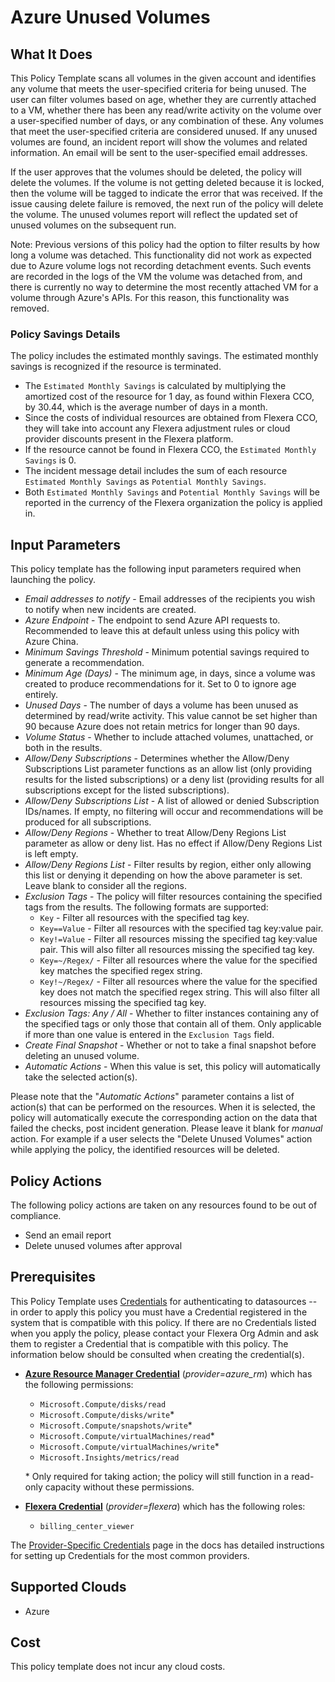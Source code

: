 # Azure Unused Volumes

## What It Does

This Policy Template scans all volumes in the given account and identifies any volume that meets the user-specified criteria for being unused. The user can filter volumes based on age, whether they are currently attached to a VM, whether there has been any read/write activity on the volume over a user-specified number of days, or any combination of these. Any volumes that meet the user-specified criteria are considered unused. If any unused volumes are found, an incident report will show the volumes and related information. An email will be sent to the user-specified email addresses.

If the user approves that the volumes should be deleted, the policy will delete the volumes.
If the volume is not getting deleted because it is locked, then the volume will be tagged to indicate the error that was received. If the issue causing delete failure is removed, the next run of the policy will delete the volume. The unused volumes report will reflect the updated set of unused volumes on the subsequent run.

Note: Previous versions of this policy had the option to filter results by how long a volume was detached. This functionality did not work as expected due to Azure volume logs not recording detachment events. Such events are recorded in the logs of the VM the volume was detached from, and there is currently no way to determine the most recently attached VM for a volume through Azure's APIs. For this reason, this functionality was removed.

### Policy Savings Details

The policy includes the estimated monthly savings. The estimated monthly savings is recognized if the resource is terminated.

- The `Estimated Monthly Savings` is calculated by multiplying the amortized cost of the resource for 1 day, as found within Flexera CCO, by 30.44, which is the average number of days in a month.
- Since the costs of individual resources are obtained from Flexera CCO, they will take into account any Flexera adjustment rules or cloud provider discounts present in the Flexera platform.
- If the resource cannot be found in Flexera CCO, the `Estimated Monthly Savings` is 0.
- The incident message detail includes the sum of each resource `Estimated Monthly Savings` as `Potential Monthly Savings`.
- Both `Estimated Monthly Savings` and `Potential Monthly Savings` will be reported in the currency of the Flexera organization the policy is applied in.

## Input Parameters

This policy template has the following input parameters required when launching the policy.

- *Email addresses to notify* - Email addresses of the recipients you wish to notify when new incidents are created.
- *Azure Endpoint* - The endpoint to send Azure API requests to. Recommended to leave this at default unless using this policy with Azure China.
- *Minimum Savings Threshold* - Minimum potential savings required to generate a recommendation.
- *Minimum Age (Days)* - The minimum age, in days, since a volume was created to produce recommendations for it. Set to 0 to ignore age entirely.
- *Unused Days* - The number of days a volume has been unused as determined by read/write activity. This value cannot be set higher than 90 because Azure does not retain metrics for longer than 90 days.
- *Volume Status* - Whether to include attached volumes, unattached, or both in the results.
- *Allow/Deny Subscriptions* - Determines whether the Allow/Deny Subscriptions List parameter functions as an allow list (only providing results for the listed subscriptions) or a deny list (providing results for all subscriptions except for the listed subscriptions).
- *Allow/Deny Subscriptions List* - A list of allowed or denied Subscription IDs/names. If empty, no filtering will occur and recommendations will be produced for all subscriptions.
- *Allow/Deny Regions* - Whether to treat Allow/Deny Regions List parameter as allow or deny list. Has no effect if Allow/Deny Regions List is left empty.
- *Allow/Deny Regions List* - Filter results by region, either only allowing this list or denying it depending on how the above parameter is set. Leave blank to consider all the regions.
- *Exclusion Tags* - The policy will filter resources containing the specified tags from the results. The following formats are supported:
  - `Key` - Filter all resources with the specified tag key.
  - `Key==Value` - Filter all resources with the specified tag key:value pair.
  - `Key!=Value` - Filter all resources missing the specified tag key:value pair. This will also filter all resources missing the specified tag key.
  - `Key=~/Regex/` - Filter all resources where the value for the specified key matches the specified regex string.
  - `Key!~/Regex/` - Filter all resources where the value for the specified key does not match the specified regex string. This will also filter all resources missing the specified tag key.
- *Exclusion Tags: Any / All* - Whether to filter instances containing any of the specified tags or only those that contain all of them. Only applicable if more than one value is entered in the `Exclusion Tags` field.
- *Create Final Snapshot* - Whether or not to take a final snapshot before deleting an unused volume.
- *Automatic Actions* - When this value is set, this policy will automatically take the selected action(s).

Please note that the "*Automatic Actions*" parameter contains a list of action(s) that can be performed on the resources. When it is selected, the policy will automatically execute the corresponding action on the data that failed the checks, post incident generation. Please leave it blank for *manual* action.
For example if a user selects the "Delete Unused Volumes" action while applying the policy, the identified resources will be deleted.

## Policy Actions

The following policy actions are taken on any resources found to be out of compliance.

- Send an email report
- Delete unused volumes after approval

## Prerequisites

This Policy Template uses [Credentials](https://docs.flexera.com/flexera/EN/Automation/ManagingCredentialsExternal.htm) for authenticating to datasources -- in order to apply this policy you must have a Credential registered in the system that is compatible with this policy. If there are no Credentials listed when you apply the policy, please contact your Flexera Org Admin and ask them to register a Credential that is compatible with this policy. The information below should be consulted when creating the credential(s).

- [**Azure Resource Manager Credential**](https://docs.flexera.com/flexera/EN/Automation/ProviderCredentials.htm#automationadmin_109256743_1124668) (*provider=azure_rm*) which has the following permissions:
  - `Microsoft.Compute/disks/read`
  - `Microsoft.Compute/disks/write`*
  - `Microsoft.Compute/snapshots/write`*
  - `Microsoft.Compute/virtualMachines/read`*
  - `Microsoft.Compute/virtualMachines/write`*
  - `Microsoft.Insights/metrics/read`

  \* Only required for taking action; the policy will still function in a read-only capacity without these permissions.

- [**Flexera Credential**](https://docs.flexera.com/flexera/EN/Automation/ProviderCredentials.htm) (*provider=flexera*) which has the following roles:
  - `billing_center_viewer`

The [Provider-Specific Credentials](https://docs.flexera.com/flexera/EN/Automation/ProviderCredentials.htm) page in the docs has detailed instructions for setting up Credentials for the most common providers.

## Supported Clouds

- Azure

## Cost

This policy template does not incur any cloud costs.
